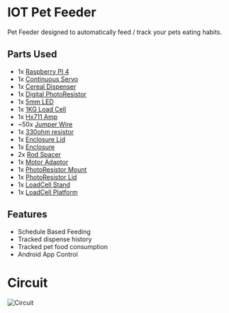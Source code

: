 # IOT Pet Feeder

Pet Feeder designed to automatically feed / track your pets eating habits.

## Parts Used

- 1x [Raspberry PI 4](https://www.amazon.com/dp/B07TD42S27/ref=twister_B07TN34PCN?_encoding=UTF8&psc=1)
- 1x [Continuous Servo](https://www.amazon.com/gp/product/B01MSAIL3D/ref=ppx_yo_dt_b_search_asin_title?ie=UTF8&psc=1)
- 1x [Cereal Dispenser](https://www.amazon.com/gp/product/B07HKPBM9Y/ref=ppx_yo_dt_b_search_asin_title?ie=UTF8&psc=1)
- 1x [Digital PhotoResistor](https://www.amazon.com/WINGONEER%C2%AE-Digital-Intensity-Resistor-Photoresistor/dp/B07B96DQTX/ref=sr_1_3?dchild=1&keywords=digital+photo+resistor&qid=1617421950&sr=8-3)
- 1x [5mm LED](https://www.amazon.com/MCIGICM-Circuit-Assorted-Science-Experiment/dp/B07PG84V17/ref=sr_1_3?dchild=1&keywords=5mm+led&qid=1617421980&sr=8-3)
- 1x [1KG Load Cell](https://www.adafruit.com/product/4540)
- 1x [Hx711 Amp](https://www.amazon.com/Amplifier-Breakout-Converter-Raspberry-Microcontroller/dp/B07MTYT95R/ref=sr_1_1?dchild=1&keywords=hx711&qid=1617422030&sr=8-1)
- ~50x [Jumper Wire](https://www.amazon.com/EDGELEC-Breadboard-Optional-Assorted-Multicolored/dp/B07GD2BWPY/ref=sr_1_3?dchild=1&keywords=jumper+wires&qid=1617422069&sr=8-3)
- 1x [330ohm resistor](https://www.amazon.com/Projects-100EP512330R-330-Resistors-Pack/dp/B0185FID32/ref=sr_1_3?dchild=1&keywords=330+ohm+resistor&qid=1617422096&sr=8-3)
- 1x [Enclosure Lid](https://github.com/Wurmatron/IOT-PedFeeder/blob/master/models/enclosure_lid.stl)
- 1x [Enclosure](https://github.com/Wurmatron/IOT-PedFeeder/blob/master/models/enclosure.stl)
- 2x [Rod Spacer](https://github.com/Wurmatron/IOT-PedFeeder/blob/master/models/rod-spacer.stl)
- 1x [Motor Adaptor](https://github.com/Wurmatron/IOT-PedFeeder/blob/master/models/motor_adaptor.stl)
- 1x [PhotoResistor Mount](https://github.com/Wurmatron/IOT-PedFeeder/blob/master/models/photo_holder.stl)
- 1x [PhotoResistor Lid](https://github.com/Wurmatron/IOT-PedFeeder/blob/master/models/photo_plate.stl)
- 1x [LoadCell Stand](https://www.thingiverse.com/thing:3129439)
- 1x [LoadCell Platform](https://www.thingiverse.com/thing:3129439)

## Features

- Schedule Based Feeding
- Tracked dispense history
- Tracked pet food consumption
- Android App Control

# Circuit

![Circuit](https://i.imgur.com/UmQ7uOA.png)
